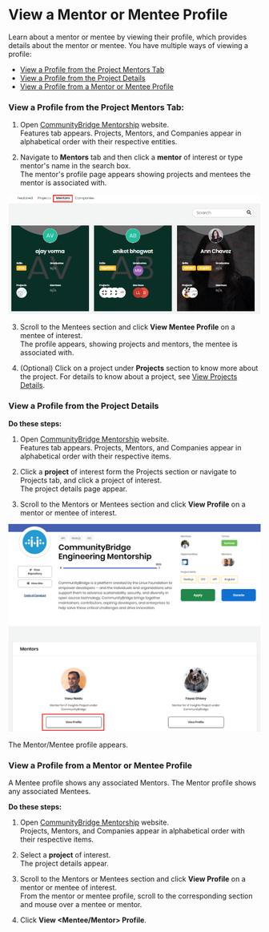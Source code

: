 # View a Mentor or Mentee Profile

Learn about a mentor or mentee by viewing their profile, which provides details about the mentor or mentee. You have multiple ways of viewing a profile:

* [View a Profile from the Project Mentors Tab](view-a-mentor-or-mentee-profile.md#view-a-profile-from-the-project-mentors-tab)
* [View a Profile from the Project Details](view-a-mentor-or-mentee-profile.md#view-a-profile-from-the-project-details)
* [View a Profile from a Mentor or Mentee Profile](view-a-mentor-or-mentee-profile.md#ViewaMentororMenteeProfile-ViewaProfilefromaMentororMenteeProfile)

### **View a Profile from the Project Mentors Tab:**

1. Open [CommunityBridge Mentorship](https://people.communitybridge.org/) website.  
Features tab appears. Projects, Mentors, and Companies appear in alphabetical order with their respective entities.

2. Navigate to **Mentors** tab and then click a **mentor** of interest or type mentor's name in the search box.  
The mentor's profile page appears showing projects and mentees the mentor is associated with.

![Mentors Tab](../../../.gitbook/assets/mentors-tab.png)

3. Scroll to the Mentees section and click **View Mentee Profile** on a mentee of interest.  
The profile appears, showing projects and mentors, the mentee is associated with.

4. \(Optional\) Click on a project under **Projects** section to know more about the project. For details to know about a project, see [View Projects Details](view-projects-details.md).

### View a Profile from the Project Details

**Do these steps:**

1. Open [CommunityBridge Mentorship](https://people.communitybridge.org/) website.  
Features tab appears. Projects, Mentors, and Companies appear in alphabetical order with their respective items.

2. Click a **project** of interest form the Projects section or navigate to Projects tab, and click a project of interest.  
The project details page appear.

3. Scroll to the Mentors or Mentees section and click **View Profile** on a mentor or mentee of interest.

![Mentor section on a project page](../../../.gitbook/assets/project-page.png)

The Mentor/Mentee profile appears.

### View a Profile from a Mentor or Mentee Profile <a id="ViewaMentororMenteeProfile-ViewaProfilefromaMentororMenteeProfile"></a>

A Mentee profile shows any associated Mentors. The Mentor profile shows any associated Mentees.

**Do these steps:**

1. Open [CommunityBridge Mentorship](https://people.communitybridge.org/) website.  
Projects, Mentors, and Companies appear in alphabetical order with their respective items.

2. Select a **project** of interest.  
The project details appear.

3. Scroll to the Mentors or Mentees section and click **View Profile** on a mentor or mentee of interest.  
From the mentor or mentee profile, scroll to the corresponding section and mouse over a mentee or mentor.

4. Click **View &lt;Mentee/Mentor&gt; Profile**.

